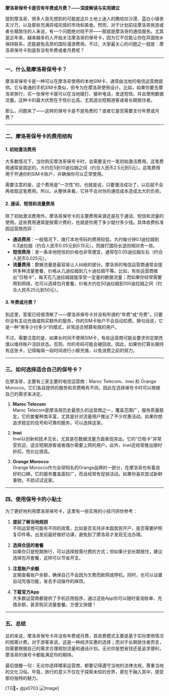 **摩洛哥保号卡是否有年费或月费？——深度解读与实用建议**

提到摩洛哥，很多人首先想到的可能是这片土地上迷人的撒哈拉沙漠、蓝白小镇舍夫沙万，以及那些充满异域风情的市场和美食。然而，对于计划前往摩洛哥旅游或者长期居住的人来说，有一个问题绝对绕不开——那就是摩洛哥的通信服务。尤其是近年来，越来越多的人开始关注摩洛哥的保号卡，因为它不仅能让你在异国他乡保持联系，还能避免高昂的国际漫游费用。不过，大家最关心的问题之一就是：摩洛哥保号卡到底有没有年费或者月费呢？

---

### 一、什么是摩洛哥保号卡？

摩洛哥保号卡是一种可以在摩洛哥使用的本地SIM卡，通常由当地的电信运营商提供。它与普通的手机SIM卡类似，但专为在摩洛哥使用设计。比如，如果你要去摩洛哥旅行，买一张保号卡就可以在当地拨打、接听电话，发送短信，并且使用数据流量。这种卡的最大优势在于性价比高，尤其适合短期游客或者长期居住者。

那么，问题来了——这样的保号卡是不是免费的？或者它是否需要支付年费或月费？

---

### 二、摩洛哥保号卡的费用结构

#### 1. **初始激活费用**
大多数情况下，当你购买摩洛哥保号卡时，会需要支付一笔初始激活费用。这笔费用通常是固定的，大约在5到10迪拉姆之间（约合人民币2.5元到5元）。这笔费用用于开通你的SIM卡账户，并确保你可以正常使用。

需要注意的是，这个费用是“一次性”的，也就是说，只要激活成功了，以后就不会再收取这笔费用。所以，从整体来看，它并不会对你的通信成本造成太大的负担。

#### 2. **通话、短信和流量费用**
除了初始激活费用外，摩洛哥保号卡的主要费用来源还是在于通话、短信和流量的使用。这些费用通常是按需计费的，也就是你用了多少就付多少钱。具体收费标准因运营商而异：

- **通话费用**：一般情况下，拨打本地号码的费用较低，大约每分钟0.1迪拉姆到0.3迪拉姆（约合人民币0.05元到0.15元）。而拨打国际长途则相对贵一些。
- **短信费用**：发一条本地短信的价格也非常便宜，通常在0.05迪拉姆左右（约合人民币0.025元）。
- **流量费用**：数据流量是最容易让人纠结的部分。摩洛哥的电信运营商通常会提供多种流量套餐，价格从几迪拉姆到几十迪拉姆不等。比如，有些运营商推出“日租卡”，每天花几迪拉姆就能享受一定量的数据流量；而如果你经常需要用到网络，也可以选择包月套餐，价格大约在50迪拉姆到100迪拉姆之间（约合人民币25元到50元）。

#### 3. **年费或月费？**
到这里，答案已经很清晰了——摩洛哥保号卡并没有所谓的“年费”或“月费”。只要你没有主动充值或购买额外的服务，你的SIM卡账户不会自动扣费。换句话说，它是一种“用多少付多少”的模式，非常适合预算有限的用户。

不过，需要注意的是，如果长时间不使用SIM卡，有些运营商可能会要求你定期充值以维持账户活跃状态。否则，你的号码可能会被回收。因此，如果你打算长期持有这张卡，记得每隔一段时间进行小额充值，以免浪费之前的努力。

---

### 三、如何选择适合自己的保号卡？

在摩洛哥，主要有三家主要的电信运营商：Maroc Telecom、Inwi 和 Orange Morocco。它们各自提供的服务和资费略有不同，因此在选择保号卡时可以根据自己的需求来决定。

1. **Maroc Telecom**  
   Maroc Telecom是摩洛哥历史最悠久的运营商之一，覆盖范围广，服务质量稳定。它的套餐种类丰富，尤其是针对流量用户推出了不少优惠活动。如果你想追求稳定的信号和可靠的服务，可以选择这家。

2. **Inwi**  
   Inwi以创新和技术见长，尤其是在数据流量方面表现突出。它的“日租卡”非常受欢迎，适合短期游客或者偶尔需要上网的用户。此外，Inwi还经常推出限时折扣，性价比很高。

3. **Orange Morocco**  
   Orange Morocco作为全球知名的Orange品牌的一部分，在摩洛哥也有着良好的口碑。它的服务覆盖面较广，而且经常有促销活动。如果你喜欢尝试新鲜事物，不妨试试这家。

---

### 四、使用保号卡的小贴士

为了更好地利用摩洛哥保号卡，这里有一些实用的小技巧供你参考：

1. **提前了解当地规则**  
   不同运营商可能有不同的政策，比如是否支持非本国居民开户、是否需要护照复印件等。出发前最好做好功课，避免到了摩洛哥才发现无法办理。

2. **选择合适的套餐**  
   如果你只是短期旅行，可以选择按需付费的方式；但如果计划长期居住，建议选择包月套餐，这样可以节省开支。

3. **注意账户余额**  
   定期查看账户余额，确保自己不会因为欠费而断网或停机。同时，也可以设置自动充值功能，省去手动操作的麻烦。

4. **下载官方App**  
   大多数运营商都提供了手机应用程序，通过这些App你可以随时查询账单、充值余额，甚至购买流量套餐。方便又快捷！

---

### 五、总结

总的来说，摩洛哥保号卡并没有年费或月费，其收费模式主要是基于实际使用情况的按需计费。对于游客来说，这是一种经济实惠的选择；而对于长期居住者而言，则需要根据自己的需求合理规划流量和通话计划。无论你是想省钱还是追求便利，摩洛哥的保号卡都能满足你的期待。

最后提醒一句：无论你选择哪家运营商，都要记得遵守当地的法律法规，尊重当地的文化习俗。毕竟，旅行的意义不仅在于探索未知的世界，更在于融入其中，感受那份独特的魅力。

[TG💪+ @jx0703 ![Image](https://github.com/user-attachments/assets/dbca1d08-cadb-493c-b0ec-ad6f7a83f270)]